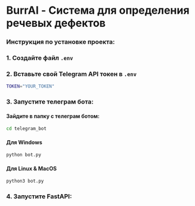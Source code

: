 # BurrAI - Система для определения речевых дефектов

### Инструкция по установке проекта:
### 1. Создайте файл `.env`
### 2. Вставьте свой Telegram API токен в `.env`
```bash
TOKEN="YOUR_TOKEN"
```
### 3. Запустите телеграм бота:
#### Зайдите в папку с телеграм ботом:
```bash
cd telegram_bot
```

#### Для Windows
```bash
python bot.py
```
#### Для Linux & MacOS
```bash
python3 bot.py
```
### 4. Запустите FastAPI:
